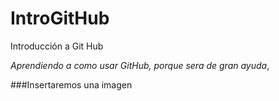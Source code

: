 # IntroGitHub
 Introducción a Git Hub

 *Aprendiendo a como usar GitHub, porque sera de gran ayuda*,

 ###Insertaremos una imagen
